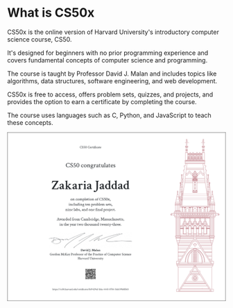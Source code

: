 # What is CS50x

CS50x is the online version of Harvard University's introductory computer science course, CS50.

It's designed for beginners with no prior programming experience and covers fundamental concepts of computer science and programming.

The course is taught by Professor David J. Malan and includes topics like algorithms, data structures, software engineering, and web development.

CS50x is free to access, offers problem sets, quizzes, and projects, and provides the option to earn a certificate by completing the course. 

The course uses languages such as C, Python, and JavaScript to teach these concepts.

![certificate](./media/CS50x.png)

